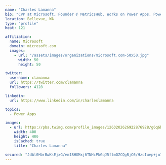 ```yaml
---
name: "Charles Lamanna"
bio: "CVP at Microsoft, Founder @ MetricsHub. Works on Power Apps, Power Automate, Power Virtual Agent, Common Data Service and Dynamics 365."
location: Bellevue, WA
type: "profile"
heat: 121

affiliation:
  name: Microsoft
  domain: microsoft.com
  images:
    - url: "/assets/images/organizations/microsoft.com-50x50.jpg"
      width: 50
      height: 50

twitter:
  username: clamanna
  url: https://twitter.com/clamanna
  followers: 4128

linkedin:
  url: https://www.linkedin.com/in/charleslamanna

topics:
  - Power Apps

images:
  - url: https://pbs.twimg.com/profile_images/1263202626922876928/g6qGbHZ-_400x400.jpg
    width: 400
    height: 400
    isCached: true
    title: "Charles Lamanna"

secured: "JdAl0HbrBwKsEjxG/em18HOMxj6TNHcPkGqJ5flmOZCQgBjC6/HzcIuep+ju1tyq4e+hu4xKSC4fGUYpJckudnnMp1QjpkbcL63DdzIpWZAolM7XgZ05zEhueKp+bbwBLmqrBrVNT14bpijpndhsuqc0DvN28w8kSGzFlA0AEoSgaju18M4RCh7hpaeDZ/B1kJOFXvtNfP/0kdpfx/WTq/XeT5cDjj8mcWj5b9JVuuP8DygIqqijAdGJOntVL04UMDDrB+FwjEDavzkZ4pzs9wX+3jT2Mt5SW2w/UNgiqUDMqOprhXmPpOxkAh5tcE8mnAiarxl9s4TqW+8GpJa8aH1o9ALWkxhVUyQ4jJ4Yv0kT0qS63WN4U+i7HTBhq1dDFFMMun7J625hnZSaQru6Ux/lxVJ4Ln1POwjevPRT77o=;ALhG7/eUDMugEeAsUAi8Ig=="
---
```


